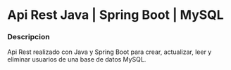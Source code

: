 # Api Rest Java | Spring Boot | MySQL

### Descripcion

Api Rest realizado con Java y Spring Boot para crear, actualizar, leer y eliminar usuarios de una base de datos MySQL.
